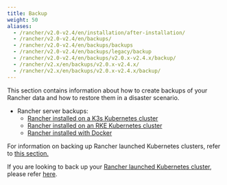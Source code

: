 ```yaml
---
title: Backup
weight: 50
aliases:
  - /rancher/v2.0-v2.4/en/installation/after-installation/
  - /rancher/v2.0-v2.4/en/backups/
  - /rancher/v2.0-v2.4/en/backups/backups
  - /rancher/v2.0-v2.4/en/backups/legacy/backup
  - /rancher/v2.0-v2.4/en/backups/v2.0.x-v2.4.x/backup/
  - /rancher/v2.x/en/backups/v2.0.x-v2.4.x/
  - /rancher/v2.x/en/backups/v2.0.x-v2.4.x/backup/
---
```

This section contains information about how to create backups of your Rancher data and how to restore them in a disaster scenario.

  - Rancher server backups:
    - [Rancher installed on a K3s Kubernetes cluster](../../how-to-guides/new-user-guides/backup-restore-and-disaster-recovery/back-up-k3s-installed-rancher.md)
    - [Rancher installed on an RKE Kubernetes cluster](../../how-to-guides/new-user-guides/backup-restore-and-disaster-recovery/back-up-rancher-launched-kubernetes-clusters.md)
    - [Rancher installed with Docker](../../how-to-guides/new-user-guides/backup-restore-and-disaster-recovery/back-up-docker-installed-rancher.md)

For information on backing up Rancher launched Kubernetes clusters, refer to [this section.](../../how-to-guides/advanced-user-guides/manage-clusters/backing-up-etcd.md)

If you are looking to back up your [Rancher launched Kubernetes cluster](../../pages-for-subheaders/launch-kubernetes-with-rancher.md), please refer [here](../../how-to-guides/advanced-user-guides/manage-clusters/backing-up-etcd.md).
